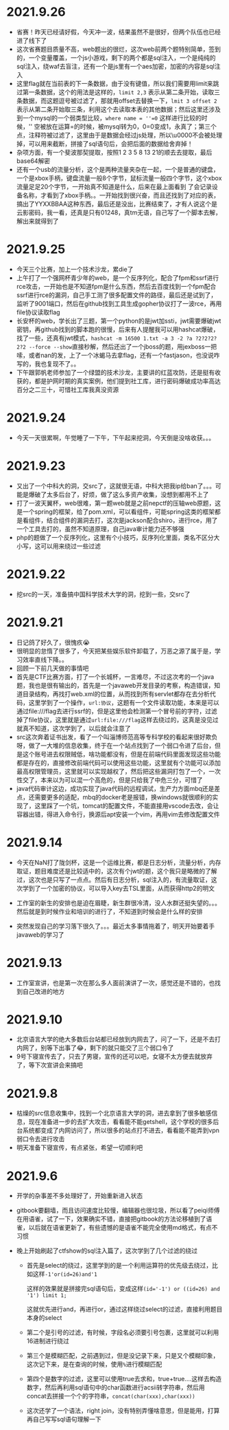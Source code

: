 # 2021.9.26

- 省赛！昨天已经请好假，今天冲一波，结果虽然不是很好，但两个队伍也已经进了线下了
- 这次省赛题目质量不高，web题出的很烂，这次web前两个题特别简单，签到的，一个变量覆盖，一个js小游戏，剩下的两个都是sql注入，一个是纯纯的sql注入，绕waf去盲注，还有一个是js里有一个aes加密，加密的内容是sql注入
- 这里flag就在当前表的下一条数据，由于没有键值，所以我们需要用limit来跳过第一条数据，这个的用法是这样的，`limit 2,3` 表示从第二条开始，读取三条数据，而这题逗号被过滤了，那就用offset去替换一下，`lmit 3 offset 2` 表示从第二条开始取三条，利用这个去读取本表的其他数据；然后这里还涉及到一个mysql的一个弱类型比较，`where name = ''=0` 这样进行比较的时候，'' 空被放在运算=的时候，被mysql转为0，0=0变成1，永真了；第三个点，注释符被过滤了，这里由于是数据会经过js处理，所以\u0000不会被处理掉，可以用来截断，拼接了sql语句后，会把后面的数据给舍弃掉！
- 杂项方面，有一个斐波那契提取，按照1 2 3 5 8 13 21的顺去去提取，最后base64解密
- 还有一个usb的流量分析，这个是两种流量夹杂在一起，一个是普通的键盘，一个是xbox手柄，键盘流量一般8个字节，鼠标流量一般四个字节，这个xbox流量足足20个字节，一开始真不知道是什么，后来在最上面看到 了会记录设备名称，才看到了xbox手柄。。一开始找到很兴奋，而且还找到了对应的表，搞出了YYXXBBAA这种东西，最后还是没出，比赛结束了，才有人说这个是云影密码，我一看，还真是只有01248，真tm无语，自己写了一个脚本去解，解出来就得到了

# 2021.9.25

- 今天三个比赛，加上一个技术沙龙，累die了
- 上午打了一个强网杯青少年的web，是一个反序列化，配合了fpm和ssrf进行rce攻击，一开始也是不知道fpm是什么东西，然后去百度找到一个fpm配合ssrf进行rce的漏洞，自己手工测了很多配置文件的路径，最后还是试到了，监听了9001端口，然后在github找到工具生成gopher协议打了一波rce，再用file协议读取flag
- 长安杯的web，学长出了三题，第一个python的是jwt加ssti，jwt需要爆破jwt密钥，再github找到的脚本跑的很慢，后来有人提醒我可以用hashcat爆破，找了一些，还真有jwt模式，`hashcat -m 16500 1.txt -a 3 -2 ?a ?2?2?2?2?2 --force --show`直接秒解，然后还出了一个jboss的题，用jexboss一把嗦，或者nan的发，上了一个冰蝎马去拿flag，还有一个fastjason，也没说咋写的，我也复现不了。。
- 下午跟郭帆老师参加了一个绿盟的技术沙龙，主要讲的红蓝攻防，还是挺有收获的，都是护网时期的真实案例，他们提到社工库，进行密码爆破成功率高达百分之二三十，可惜社工库我真没资源

# 2021.9.24

- 今天一天很累啊，午觉睡了一下午，下午起来挖洞，今天倒是没啥收获。。。

# 2021.9.23

- 又出了一个中科大的洞，交src了，这就很无语，中科大把我ip给ban了。。。可能是爆破了太多后台了，好烦，做了这么多资产收集，没想到都用不上了
- 打了一波天翼杯，web很难，第一题web就是之前nepctf的压轴web原题，这是一个spring的框架，给了pom.xml，可以看组件，可能spring这类的框架都是看组件，结合组件的漏洞去打，这次是jackson配合shiro，进行rce，用了一个工具去打的，虽然不知道原理，自己java审计能力还不够强
- php的题做了一个反序列化，这里有个小技巧，反序列化里面，类名不区分大小写，这可以用来绕过一些过滤

# 2021.9.22

- 挖src的一天，准备搞中国科学技术大学的洞，挖到一些，交src了

# 2021.9.21

- 日记鸽了好久了，很愧疚😭
- 很明显的怠惰了很多了，今天把某些娱乐软件卸载了，万恶之源了属于是，学习效率直线下降。。
- 回顾一下前几天做的事情吧
- 首先是CTF比赛方面，打了一个长城杯，一言难尽，不过这次考的一个java题，我也是很有输出的，首先是一个javaweb开发目录的考察，构造错误，知道目录结构，再找打web.xml的位置，从而找到所有servlet都存在去分析代码，这里学到了一个操作，`url:协议`，这题有一个文件读取功能，本来是可以通过file:///flag去进行ssrf的，但是这里他会检测第一个冒号前的字符，过滤掉了file协议，这里就是通过`url:file:///flag`这样去绕过的，这真是没见过就真不知道，这次学到了，以后就会注意了
- src这次奔着证书出发，看了一个叫淄博师范高等专科学校的看起来很好欺负呀，做了一大堆的信息收集，终于在一个站点找到了一个弱口令进了后台，但是这个账号进去权限贼低，啥功能都没有，但是在前端代码里面发现这些功能都是存在的，直接修改前端代码可以使用这些功能，这里就有个功能可以添加最高权限管理员，这里就可以实现越权了，然后把这些漏洞打包了一个，一次性交了，本来以为可以混一个高危的，但是只给我了中危三分，可惜了
- java代码审计这边，成功实现了java代码的远程调试，生产力方面mbq还是差点，还需要更多的适配，mbq的docker老是报错，换windows就很顺利的实现了，这里踩了一个坑，tomcat的配置文件，不能直接用vscode去改，会让容器出错，得进入命令行，换源后apt安装一个vim，再用vim去修改配置文件

# 2021.9.14

- 今天在NaN打了陇剑杯，这是一个运维比赛，都是日志分析，流量分析，内存取证，题目难度还是比较适中的，这次有个jwt的题，这个我只是略微的了解过，这次也是只写了一点点。然后有日志分析，sql注入的，有流量取证，这次学到了一个加密的协议，可以导入key去TSL里面，从而获得http2的明文
- 工作室的新生的安排也是迫在眉睫，新生群很冷清，没人水群还挺失望的。。。然后就是到时候作业和培训的进行了，不知道到时候会是什么样的安排

- 突然发现自己的学习落下很久了。。。最近太多事情拖着了，明天开始要着手javaweb的学习了

# 2021.9.13

- 工作室宣讲，也是第一次在那么多人面前演讲了一次，感觉还是不错的，也找到自己改进的地方

# 2021.9.10

- 北京语言大学的绝大多数后台站都已经放到内网去了，问了一下，还是不去打内网了，别等下出事了😂，剩下的就只能交了三个弱口令了
- 9号下寝宣传去了，只去了男寝，宣传的还可以吧，女寝不太方便去就放弃了，等下次宣讲会来搞吧

# 2021.9.8

- 枯燥的src信息收集中，找到一个北京语言大学的洞，进去拿到了很多敏感信息，现在准备进一步的去扩大攻击，看看能不能getshell，这个学校的很多后台系统都变成了内网访问了，所以很多的站点打不进去，看看能不能弄到vpn弱口令去进行攻击
- 明天准备下寝宣传，有点紧张，希望一切顺利吧

# 2021.9.6

- 开学的杂事差不多处理好了，开始重新进入状态

- gitbook要翻墙，而且访问速度比较慢，编辑器也很垃圾，所以看了peiqi师傅在用语雀，试了一下，效果确实不错，直接把gitbook的方法论移植到了语雀，以后就在语雀更新了，有些遗憾的是语雀不能完全使用md格式，有点不习惯

- 晚上开始刷起了ctfshow的sql注入篇了，这次学到了几个过滤的绕过

  - 首先是select的绕过，这里学到的是一个利用运算符的优先级去绕过，比如这样`-1'or(id=26)and'1`

    这样的效果就是拼接完sql语句后，变成这样`(id='-1') or ((id=26) and '1') limit 1;`

    这就优先进行and，再进行or，通过这样绕过select的过滤，直接利用题目本身的select

  - 第二个是引号的过滤，有时候，字段名必须要引号包裹，这里就可以利用16进制进行绕过

  - 第三个是模糊匹配，之前遇到过，但是没记录下来，只是又个模糊印象，这次记下来，是在查询的时候，使用`%`进行模糊匹配

  - 第四个是数字的过滤，这里可以使用true去求和，true+true....这样去构造数字，然后再利用sql语句中的char函数进行acsii转字符串，然后用concat去拼接一个个的字符串，`concat(char(xxx),char(xxx))`

  - 这次还学了一个语法，right join，没有特别弄懂啥意思，但是能用，打算再自己写写sql语句理解一下
